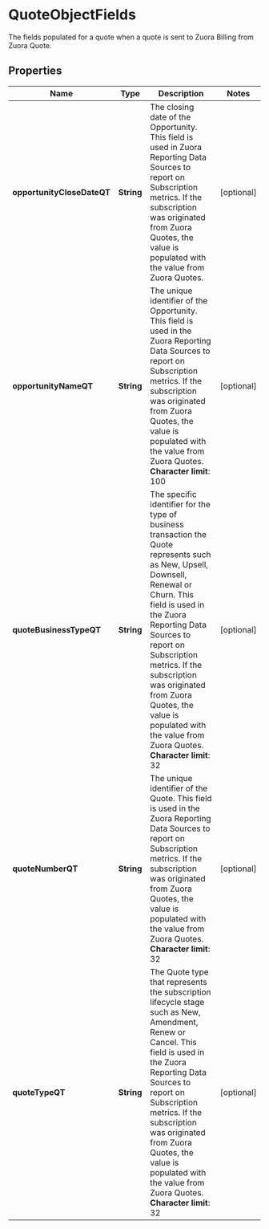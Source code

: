 

# QuoteObjectFields

The fields populated for a quote when a quote is sent to Zuora Billing from Zuora Quote. 

## Properties

| Name | Type | Description | Notes |
|------------ | ------------- | ------------- | -------------|
|**opportunityCloseDateQT** | **String** | The closing date of the Opportunity.  This field is used in Zuora Reporting Data Sources to report on Subscription metrics.  If the subscription was originated from Zuora Quotes, the value is populated with the value from Zuora Quotes.  |  [optional] |
|**opportunityNameQT** | **String** | The unique identifier of the Opportunity.   This field is used in the Zuora Reporting Data Sources to report on Subscription metrics.  If the subscription was originated from Zuora Quotes, the value is populated with the value from Zuora Quotes.  **Character limit**: 100  |  [optional] |
|**quoteBusinessTypeQT** | **String** | The specific identifier for the type of business transaction the Quote represents such as New, Upsell, Downsell, Renewal or Churn.  This field is used in the Zuora Reporting Data Sources to report on Subscription metrics.  If the subscription was originated from Zuora Quotes, the value is populated with the value from Zuora Quotes.  **Character limit**: 32  |  [optional] |
|**quoteNumberQT** | **String** | The unique identifier of the Quote.  This field is used in the Zuora Reporting Data Sources to report on Subscription metrics.  If the subscription was originated from Zuora Quotes, the value is populated with the value from Zuora Quotes.  **Character limit**: 32  |  [optional] |
|**quoteTypeQT** | **String** | The Quote type that represents the subscription lifecycle stage such as New, Amendment, Renew or Cancel.  This field is used in the Zuora Reporting Data Sources to report on Subscription metrics.  If the subscription was originated from Zuora Quotes, the value is populated with the value from Zuora Quotes.  **Character limit**: 32  |  [optional] |



